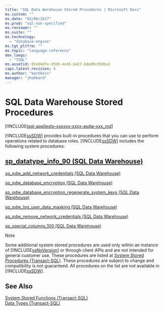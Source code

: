 ```yaml
---
title: "SQL Data Warehouse Stored Procedures | Microsoft Docs"
ms.custom: ""
ms.date: "03/06/2017"
ms.prod: "sql-non-specified"
ms.reviewer: ""
ms.suite: ""
ms.technology: 
  - "database-engine"
ms.tgt_pltfrm: ""
ms.topic: "language-reference"
dev_langs: 
  - "TSQL"
ms.assetid: 02e04dfe-d565-4e45-b427-b8e89c958ba3
caps.latest.revision: 4
ms.author: "barbkess"
manager: "jhubbard"
---
```

# SQL Data Warehouse Stored Procedures
[!INCLUDE[tsql-appliesto-xxxxxx-xxxx-asdw-xxx_md](../../../relational-databases/reference/system-stored-procedures/includes/tsql-appliesto-xxxxxx-xxxx-asdw-xxx-md.md)]

  [!INCLUDE[ssSDW](../../../database-engine/configure/windows/includes/sssdw-md.md)] provides built-in procedures that you can use to perform operations related to database roles. [!INCLUDE[ssSDW](../../../database-engine/configure/windows/includes/sssdw-md.md)] includes the following system procedures:  
  
##  <a name="AggregateFunctions"></a> [sp_datatype_info_90 &#40;SQL Data Warehouse&#41;](../../../relational-databases/reference/system-stored-procedures/sp-datatype-info-90-sql-data-warehouse.md)  
  
 [sp_pdw_add_network_credentials &#40;SQL Data Warehouse&#41;](../../../relational-databases/reference/system-stored-procedures/sp-pdw-add-network-credentials-sql-data-warehouse.md)  
  
 [sp_pdw_database_encryption &#40;SQL Data Warehouse&#41;](../../../relational-databases/reference/system-stored-procedures/sp-pdw-database-encryption-sql-data-warehouse.md)  
  
 [sp_pdw_database_encryption_regenerate_system_keys &#40;SQL Data Warehouse&#41;](../../../relational-databases/reference/system-stored-procedures/sp-pdw-database-encryption-regenerate-system-keys-sql-data-warehouse.md)  
  
 [sp_pdw_log_user_data_masking &#40;SQL Data Warehouse&#41;](../../../relational-databases/reference/system-stored-procedures/sp-pdw-log-user-data-masking-sql-data-warehouse.md)  
  
 [sp_pdw_remove_network_credentials &#40;SQL Data Warehouse&#41;](../../../relational-databases/reference/system-stored-procedures/sp-pdw-remove-network-credentials-sql-data-warehouse.md)  
  
 [sp_special_columns_100 &#40;SQL Data Warehouse&#41;](../../../relational-databases/reference/system-stored-procedures/sp-special-columns-100-sql-data-warehouse.md)  
  
> [!NOTE]  
>  Some additional system stored procedures are used only within an instance of [!INCLUDE[ssNoVersion](../../../advanced-analytics/r-services/includes/ssnoversion-md.md)] or through client APIs and are not intended for general customer use. These procedures are listed at [System Stored Procedures (Transact-SQL)](http://msdn.microsoft.com/en-us/library/ms187961.aspx). These procedures are subject to change and compatibility is not guaranteed. All procedures on the list are not available in [!INCLUDE[ssSDW](../../../database-engine/configure/windows/includes/sssdw-md.md)].  
  
## See Also  
 [System Stored Functions &#40;Transact-SQL&#41;](../Topic/System%20Stored%20Functions%20\(Transact-SQL\).md)   
 [Data Types &#40;Transact-SQL&#41;](../../../t-sql/data-types/data-types-transact-sql.md)  
  
  
